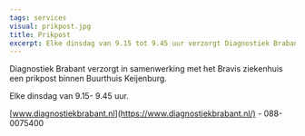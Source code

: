 ```yaml
---
tags: services
visual: prikpost.jpg
title: Prikpost
excerpt: Elke dinsdag van 9.15 tot 9.45 uur verzorgt Diagnostiek Brabant in samenwerking met het Bravis ziekenhuis een prikpost binnen Buurthuis Keijenburg.
---
```


Diagnostiek Brabant verzorgt in samenwerking met het Bravis ziekenhuis een prikpost binnen Buurthuis Keijenburg.

Elke dinsdag van 9.15- 9.45 uur.

[www.diagnostiekbrabant.nl](https://www.diagnostiekbrabant.nl/) - 088-0075400